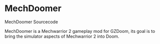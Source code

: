 # MechDoomer
 MechDoomer Sourcecode 
 
 MechDoomer is a Mechwarrior 2 gameplay mod for GZDoom, its goal is to bring the simulator
 aspects of Mechwarrior 2 into Doom.
